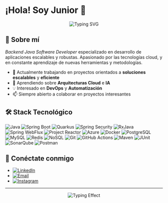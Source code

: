 # ¡Hola! Soy Junior 👋

<div align="center">
  <img src="https://readme-typing-svg.herokuapp.com?font=Fira+Code&pause=1000&color=2E96F7&center=true&vCenter=true&width=435&lines=Backend+Developer" alt="Typing SVG" />
</div>

## 🚀 Sobre mí

*Backend Java Software Developer* especializado en desarrollo de aplicaciones escalables y robustas. Apasionado por las tecnologías cloud, y en constante aprendizaje de nuevas herramientas y metodologías.

- 🔭 Actualmente trabajando en proyectos orientados a **soluciones escalables** y **eficiente**
- 🌱 Aprendiendo sobre **Arquitecturas Cloud** e **IA**
- 💡 Interesado en **DevOps** y **Automatización**
- 📫 Siempre abierto a colaborar en proyectos interesantes

## 🛠️ Stack Tecnológico

![Java](https://img.shields.io/badge/Java-ED8B00?style=for-the-badge&logo=openjdk&logoColor=white)
![Spring Boot](https://img.shields.io/badge/Spring_Boot-6DB33F?style=for-the-badge&logo=spring-boot&logoColor=white)
![Quarkus](https://img.shields.io/badge/Quarkus-4695EB?style=for-the-badge&logo=quarkus&logoColor=white)
![Spring Security](https://img.shields.io/badge/Spring_Security-6DB33F?style=for-the-badge&logo=springsecurity&logoColor=white)
![RxJava](https://img.shields.io/badge/RxJava-ED8B00?style=for-the-badge&logo=openjdk&logoColor=white)
![Spring WebFlux](https://img.shields.io/badge/Spring_WebFlux-6DB33F?style=for-the-badge&logo=spring&logoColor=white)
![Project Reactor](https://img.shields.io/badge/Project_Reactor-6DB33F?style=for-the-badge&logo=spring&logoColor=white)
![Azure](https://img.shields.io/badge/Microsoft_Azure-0078D4?style=for-the-badge&logo=microsoft-azure&logoColor=white)
![Docker](https://img.shields.io/badge/Docker-2496ED?style=for-the-badge&logo=docker&logoColor=white)
![PostgreSQL](https://img.shields.io/badge/PostgreSQL-316192?style=for-the-badge&logo=postgresql&logoColor=white)
![MySQL](https://img.shields.io/badge/MySQL-4479A1?style=for-the-badge&logo=mysql&logoColor=white)
![Redis](https://img.shields.io/badge/Redis-DC382D?style=for-the-badge&logo=redis&logoColor=white)
![NoSQL](https://img.shields.io/badge/NoSQL-47A248?style=for-the-badge&logo=mongodb&logoColor=white)
![Git](https://img.shields.io/badge/Git-F05032?style=for-the-badge&logo=git&logoColor=white)
![GitHub Actions](https://img.shields.io/badge/GitHub_Actions-2088FF?style=for-the-badge&logo=github-actions&logoColor=white)
![Maven](https://img.shields.io/badge/Maven-C71A36?style=for-the-badge&logo=apachemaven&logoColor=white)
![JUnit](https://img.shields.io/badge/JUnit-25A162?style=for-the-badge&logo=junit5&logoColor=white)
![SonarQube](https://img.shields.io/badge/SonarQube-4E9BCD?style=for-the-badge&logo=sonarqube&logoColor=white)
![Postman](https://img.shields.io/badge/Postman-FF6C37?style=for-the-badge&logo=postman&logoColor=white)

<!--
## 📊 Estadísticas de GitHub

<div align="left">
  <img height="180em" src="https://github-readme-stats.vercel.app/api?username=JuniorCr21&show_icons=true&theme=tokyonight&include_all_commits=true&count_private=true"/>
</div>

-->

## 🔗 Conéctate conmigo

- [![LinkedIn](https://img.shields.io/badge/LinkedIn-Junior_Carrión_Rodríguez-1464C0?style=flat&logo=linkedin)](https://www.linkedin.com/in/junior-carrion-rodriguez/)
- [![Email](https://img.shields.io/badge/Email-juniorcarrionr@gmail.com-BB001B?style=flat&logo=gmail&logoColor=white)](mailto:juniorcarrionr@gmail.com)
- [![Instagram](https://img.shields.io/badge/Instagram-jcarrior-DD2A7B?style=flat&logo=instagram)](https://www.instagram.com/jcarrior/)

---
  
<!--div align="center">

<div align="center">
  <img src="https://readme-typing-svg.herokuapp.com?font=Fira+Code&size=16&pause=1000&color=00D9FF&center=true&vCenter=true&multiline=true&width=600&height=80&lines=%22Los+errores+son+pruebas+de+que+lo+est%C3%A1s+intentando.;El+crecimiento+viene+de+nunca+rendirse.%22" alt="Motivational Quote" />
</!--div-->

<div align="center">
  <img src="https://readme-typing-svg.herokuapp.com?font=Fira+Code&size=14&pause=1000&color=00FF41&center=true&vCenter=true&multiline=true&width=600&lines=Los+errores+son+pruebas+de+que+lo+estás+intentando.;El+crecimiento+viene+de+nunca+rendirse." alt="Typing Effect" />
</div>
